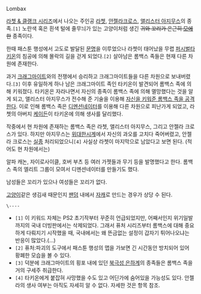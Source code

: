 Lombax

[라쳇 & 클랭크 시리즈](%EB%9D%BC%EC%B3%87%20%26%20%ED%81%B4%EB%9E%AD%ED%81%AC%20%EC%8B%9C%EB%A6%AC%EC%A6%88.md)에서 나오는 주인공 [라쳇](%EB%9D%BC%EC%B3%87.md), [안젤라크로스](%EC%95%88%EC%A0%A4%EB%9D%BC%20%ED%81%AC%EB%A1%9C%EC%8A%A4.md), [앨리스터 아지무스](%EC%95%A8%EB%A6%AC%EC%8A%A4%ED%84%B0%20%EC%95%84%EC%A7%80%EB%AC%B4%EC%8A%A4.md)의 종족.`[1]` 노란색 혹은 흰색 털에 줄무늬가 있는 고양이처럼 생긴 <del>귀와 꼬리가 은근히
[모에](%EB%AA%A8%EC%97%90.md)한</del> 종족이다.

한때 패스툰 행성에서 고도로 발달된 [문명](%EB%AC%B8%EB%AA%85.md)을 이루었으나 라쳇이 태어났을 무렵 [퍼시벌타키온](%ED%8D%BC%EC%8B%9C%EB%B2%8C%20%ED%83%80%ED%82%A4%EC%98%A8.md)의 침공에 의해
몰락의 길을 걷게 되었다.`[2]` 살아남은 롬백스 족들은 현재 다른 차원에 존재한다.

과거 [크래그마이트](%ED%81%AC%EB%9E%98%EA%B7%B8%EB%A7%88%EC%9D%B4%ED%8A%B8.md)와의
전쟁에서 승리하고 크래그마이트들을 다른 차원으로 보내버렸다.`[3]` 이후 유일하게 하나 남은 크래그마이트 족인 타키온이 발견되어 롬백스
족에 의해 키워졌다. 타키온은 자라나면서 자신의 종족이 롬백스 족에 의해 멸망했다는 것을 알게 되고, 앨리스터 아지무스가 전수해 준 기술을
이용해 [자신을 키워준 롬백스 족을 공격한다](%EC%97%AD%EA%B4%80%EA%B4%91.md). 이로 인해 롬백스 족은
[디멘션네이터](%EB%94%94%EB%A9%98%EC%85%98%EB%84%A4%EC%9D%B4%ED%84%B0.md)를 이용해 다른
차원으로 피난가게 되었고, 라쳇의 아버지 [케이든](%EC%BC%80%EC%9D%B4%EB%93%A0.md)이 타키온에 의해 생사를
달리했다.

작중에서 현 차원에 존재하는 롬백스 족은 라쳇, 앨리스터 아지무스, 그리고 안젤라 크로스가 있다. 하지만 아지무스는 [위대한시계](%EC%9C%84%EB%8C%80%ED%95%9C%20%EC%8B%9C%EA%B3%84.md)에서 자신의 과오를 고치다
죽어버렸고, 안젤라 크로스는 [실종](%EC%8B%A4%EC%A2%85.md) 처리되었으니`[4]` 사실상 라쳇이 마지막으로 남았다고
보면 된다. (적어도 현 차원에서는)

알파 캐논, 자이로사이클, 호버 부츠 등 여러 가젯들과 무기 등을 발명했다고 한다. 롬백스 족의 엘리트 그룹이 모여서 디멘션네이터를 만들기도
했다.

남성들은 꼬리가 있으나 여성들은 꼬리가 없다.

[고양이](%EA%B3%A0%EC%96%91%EC%9D%B4.md)같은 생김새 때문인지
[팬덤](%ED%8C%AC%EB%8D%A4.md) 내에서 [자캐](%EC%9E%90%EC%BA%90.md)로 만드는 경우가 상당
수 된다.  

`\----`

  * `[1]` 이 키워드 자체는 PS2 초기작부터 꾸준히 언급되었지만, 어째서인지 위기일발까지의 국내 더빙판에서는 삭제되었다. 그래서 퓨처 시리즈부터 롬백스에 대해 중요하게 다뤄지기 시작했을 때, 국내에서는 왜 뜬금없는 설정이 갑자기 튀어나오냐는 반응이 많았다.(…)
  * `[2]` 퓨처:파괴의 도구에서 패스툰 행성의 맵을 가보면 긴 시간동안 방치되어 있어 황폐한 모습을 볼 수 있다.
  * `[3]` 덕분에 크래그마이트의 횡포 내에 있던 [북극성 은하계](%EB%B6%81%EA%B7%B9%EC%84%B1%20%EC%9D%80%ED%95%98%EA%B3%84.md)의 종족들은 롬백스 족을 거의 구세주 취급한다.
  * `[4]` 타키온에게 붙잡혀 사망했을 수도 있고 어딘가에 숨어있을 가능성도 있다. 안젤라의 생사 여부는 아직도 자세히 알 수 없다. 자세한 것은 항목 참조.

